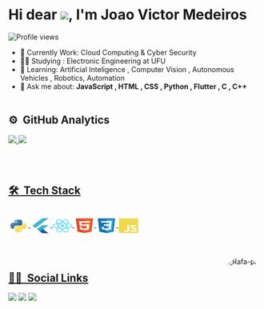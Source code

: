 <h1 align="left">Hi dear <img src="https://raw.githubusercontent.com/kaueMarques/kaueMarques/master/hi.gif" width="30px">, I'm Joao Victor Medeiros </h1>

<p align="left"> <img src="https://komarev.com/ghpvc/?username=joaomedeirosr&color=green" alt="Profile views" /> </p>

- 🔭 Currently Work: Cloud Computing & Cyber Security
- 👨‍🎓 Studying : Electronic Engineering at UFU
- 🌱 Learning: Artificial Inteligence , Computer Vision , Autonomous Vehicles , Robotics, Automation
- 💬 Ask me about: **JavaScript , HTML , CSS , Python , Flutter , C , C++**
<br><br>

## ⚙️ &nbsp;GitHub Analytics

<div>
<a href="https://github.com/joaomedeirosr">
  <img height="120px" src="https://github-readme-stats.vercel.app/api?username=joaomedeirosr&show_icons=true&theme=dracula&include_all_commits=true&count_private=true"/>
  <img height="120px" src="https://github-readme-stats.vercel.app/api/top-langs/?username=joaomedeirosr&layout=compact&langs_count=7&theme=dracula"/>
</div>
  
  <br><br>
  
  ## 🛠 &nbsp;Tech Stack
<div style="display: inline_block"><br>
  <img align="center" alt="Joao-Python" height="30" width="40" src="https://raw.githubusercontent.com/devicons/devicon/master/icons/python/python-original.svg">
  <img align="center" alt="Joao-Flutter" height="30" width="40" src="https://raw.githubusercontent.com/devicons/devicon/master/icons/flutter/flutter-original.svg">
  <img align="center" alt="Joao-React" height="30" width="40" src="https://raw.githubusercontent.com/devicons/devicon/master/icons/react/react-original.svg">
  <img align="center" alt="Joao-HTML" height="30" width="40" src="https://raw.githubusercontent.com/devicons/devicon/master/icons/html5/html5-original.svg">
  <img align="center" alt="Joao-CSS" height="30" width="40" src="https://raw.githubusercontent.com/devicons/devicon/master/icons/css3/css3-original.svg">
  <img align="center" alt="Joao-Js" height="30" width="40" src="https://raw.githubusercontent.com/devicons/devicon/master/icons/javascript/javascript-plain.svg">
</div>
  
<br><br>
<img align="right" alt="Rafa-pic" height="150" style="border-radius:50px;" src="https://1.bp.blogspot.com/-P2czKkFRxR4/XsWVqthXVXI/AAAAAAABJVY/sEYSKbsGUZcogNCAnoxzmGGTau8Q-OPkACK4BGAsYHg/MATEM%25C3%2581TICA2.gif">

## 👨‍💻  &nbsp;Social Links
  <div> 
  <a href="https://instagram.com/jjjvmedeiros" target="_blank"><img src="https://img.shields.io/badge/-Instagram-%23E4405F?style=for-the-badge&logo=instagram&logoColor=white" target="_blank"></a>
  <a href = "mailto:joao.medeiros.ufu@gmail.com"><img src="https://img.shields.io/badge/-Gmail-%23333?style=for-the-badge&logo=gmail&logoColor=white" target="_blank"></a>
  <a href="https://www.linkedin.com/in/joaomedeirosr" target="_blank"><img src="https://img.shields.io/badge/-LinkedIn-%230077B5?style=for-the-badge&logo=linkedin&logoColor=white" target="_blank"></a> 
